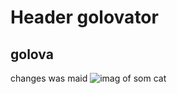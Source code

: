 # Header golovator
## golova
changes was maid
![imag of som cat](https://octodex.github.com/images/yaktocat.png)
